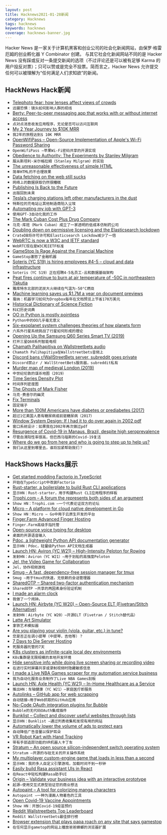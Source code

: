 ```yaml
---
layout: post
title: Hacknews2021-01-28新闻
category: Hacknews
tags: hacknews
keywords: hacknews
coverage: hacknews-banner.jpg
---
```


Hacker News 是一家关于计算机黑客和创业公司的社会化新闻网站，由保罗·格雷厄姆的创业孵化器 Y Combinator 创建。
与其它社会化新闻网站不同的是 Hacker News 没有踩或反对一条提交新闻的选项（不过评论还是可以被有足够 Karma 的用户投反对票）；只可以赞或是完全不投票。简而言之，Hacker News 允许提交任何可以被理解为“任何满足人们求知欲”的新闻。

## HackNews Hack新闻


- [Telephoto fear: how lenses affect views of crowds](https://mainichi.jp/english/articles/20210126/p2a/00m/0op/009000c)
- `远摄恐惧：镜头如何影响人群的视线`
- [Berty: Peer-to-peer messaging app that works with or without internet access](https://github.com/berty/berty)
- `点对点消息收发应用程序，无论是否可以访问互联网`
- [My 2 Year Journey to $10K MRR](https://www.bannerbear.com/journey-to-10k-mrr/)
- `我2年的旅程达到$ 10K MRR`
- [OpenWifiPass – Open-Source Implementation of Apple's Wi-Fi Password Sharing](https://github.com/seemoo-lab/openwifipass)
- `OpenWifiPass –苹果Wi-Fi密码共享的开源实现`
- [Obedience to Authority: The Experiments by Stanley Milgram](http://www.age-of-the-sage.org/psychology/milgram_obedience_experiment.html)
- `服从斯坦利·米尔格拉姆（Stanley Milgram）的实验`
- [The unreasonable effectiveness of simple HTML](https://shkspr.mobi/blog/2021/01/the-unreasonable-effectiveness-of-simple-html/)
- `简单HTML的不合理效果`
- [Data fetching on the web still sucks](https://performancejs.com/post/hde6a90/Data-Fetching-on-the-Web-Still-Sucks)
- `网络上的数据获取仍然很糟糕`
- [Publishing Is Back to the Future](http://www.stratechery.com/2021/publishing-is-back-to-the-future/)
- `出版回到未来`
- [Tesla’s charging stations left other manufacturers in the dust](https://hbr.org/2021/01/how-teslas-charging-stations-left-other-manufacturers-in-the-dust)
- `特斯拉的充电站让其他制造商陷入尘埃`
- [Automating my job with GPT-3](https://blog.seekwell.io/gpt3)
- `使用GPT-3自动化我的工作`
- [The Mark Cuban Cost Plus Drug Company](https://costplusdrugs.com/)
- `马克·库班（Mark Cuban）成立了一家透明的低成本仿制药公司`
- [Doubling down on permissive licensing and the Elasticsearch lockdown](https://crate.io/a/cratedb-doubling-down-on-permissive-licensing-and-the-elasticsearch-lockdown/)
- `CrateDB将许可许可和Elasticsearch Lockdow减少了一倍`
- [WebRTC is now a W3C and IETF standard](https://web.dev/webrtc-standard-announcement/)
- `WebRTC现在是W3C和IETF标准`
- [GameStop Is Rage Against the Financial Machine](https://www.bloomberg.com/opinion/articles/2021-01-27/gamestop-short-squeeze-is-rage-against-the-financial-machine)
- `GameStop激怒了金融机器`
- [Soteris (YC S19) is hiring employees #4-5 – cloud and data infrastructure](https://www.workatastartup.com/companies/12609)
- `Soteris（YC S19）正在招聘4-5名员工-云和数据基础架构`
- [Peat fires continue to burn at air temperature of -50C in northeastern Yakutia](https://siberiantimes.com/other/others/news/peat-fires-continue-to-burn-at-air-temperature-of-50c-in-northeastern-yakutia/)
- `雅库特东北部的泥炭大火继续在气温为-50°C燃烧`
- [Machine learning saves us $1.7M a year on document previews](https://dropbox.tech/machine-learning/cannes--how-ml-saves-us--1-7m-a-year-on-document-previews)
- `戛纳：机器学习如何为Dropbox每年在文档预览上节省170万美元`
- [Historical Dictionary of Science Fiction](https://sfdictionary.com)
- `科幻历史词典`
- [OO in Python is mostly pointless](https://leontrolski.github.io/mostly-pointless.html)
- `Python中的OO几乎毫无意义`
- [Six-exoplanet system challenges theories of how planets form](https://phys.org/news/2021-01-puzzling-six-exoplanet-rhythmic-movement-theories.html)
- `六系外行星系统挑战了行星如何形成的理论`
- [Opening Up the Samsung Q60 Series Smart TV (2019)](https://labs.f-secure.com/blog/samsung-q60r-smart-tv-opening-up-the-samsung-q60-series-smart-tv/)
- `打开三星Q60系列智能电视`
- [Chamath Palihapitiya on Wallstreetbets audio](https://overcast.fm/+fn2WSlrs4/11:00)
- `Chamath Palihapitiya在Wallstreetbets音频上`
- [Discord bans r/WallStreetBets server, subreddit goes private](https://www.theverge.com/2021/1/27/22253251/discord-bans-the-r-wallstreetbets-server)
- `Discord禁止r / WallStreetBets服务器，subreddit私有`
- [Murder map of medieval London (2019)](https://arstechnica.com/science/2019/01/addictive-interactive-murder-map-lets-you-explore-medieval-london-crime/)
- `中世纪伦敦的谋杀地图（2019）`
- [Time Series Density Plot](https://observablehq.com/@twitter/time-series-density-plot)
- `时间序列密度图`
- [The Ghosts of Mark Fisher](https://www.newstatesman.com/mark-fisher-postcapitalist-desire-review)
- `马克·费舍尔的幽灵`
- [Fix Terminals](http://www.leonerd.org.uk/hacks/fixterms/)
- `固定端子`
- [More than 100M Americans have diabetes or prediabetes (2017)](https://www.cdc.gov/media/releases/2017/p0718-diabetes-report.html)
- `超过1亿美国人患有糖尿病或前驱糖尿病（2017）`
- [Window System Design: If I had it to do over again in 2002 pdf](https://hack.org/mc/texts/gosling-wsd.pdf)
- `窗口系统设计：如果我在2002年再次做过pdf`
- [Resurgence of Covid-19 in Manaus, Brazil, despite high seroprevalence](https://www.thelancet.com/journals/lancet/article/PIIS0140-6736(21)00183-5/fulltext)
- `尽管血清阳性率很高，但巴西马瑙斯的Covid-19复活`
- [Where do we go from here and who is going to step up to help us?](https://www.reddit.com/r/wallstreetbets/comments/l6j4r9/where_do_we_go_from_here_and_who_is_going_to_step/)
- `我们从这里到哪里去，谁将加紧帮助我们？`


## HackShows Hacks展示

- [ Get started modding Factorio in TypeScript](https://cdaringe.github.io/factorio-type-kit/posts/get-started)
- `开始在TypeScript中改装Factorio`
- [ Rust-starter, a boilerplate to build Rust CLI applications](https://github.com/rust-starter/rust-starter)
- `显示HN：Rust-starter，用于构建Rust CLI应用程序的样板`
- [ Trophi.com – A forum the represents both sides of an argument](https://www.trophi.com/)
- `Show HN：Trophi.com –一个代表论证双方的论坛`
- [ Micro – A platform for cloud native development in Go](https://github.com/micro/micro)
- `Show HN：Micro – Go中用于云原生开发的平台`
- [ Finger.Farm Advanced Finger Hosting](https://finger.farm)
- `Finger.Farm高级手指托管`
- [ Open-source voice typing for desktop](https://github.com/fxnoob/voice-typing-for-desktop)
- `桌面的开源语音输入`
- [ Pdoc, a lightweight Python API documentation generator](https://pdoc.dev/)
- `显示HN：Pdoc，轻量级Python API文档生成器`
- [Launch HN: Aviron (YC W21) – High-Intensity Peloton for Rowing](item?id=25905467)
- `发射HN：Aviron（YC W21）–用于划船的高强度Peloton`
- [ Jel, the Video Game for Collaboration](https://jel.app)
- `Jel，协作视频游戏`
- [ Smug – A fast, dependency-free session manager for tmux](https://github.com/ivaaaan/smug)
- `Smug –用于tmux的快速，无依赖的会话管理器`
- [ SharedOTP – Shared two-factor authentication mechanism](https://sharedotp.com/)
- `SharedOTP –共享的两因素身份验证机制`
- [ I made an alarm clock](https://www.stavros.io/posts/do-not-be-alarmed-clock/)
- `我做了一个闹钟。`
- [Launch HN: Airbyte (YC W20) – Open-Source ELT (Fivetran/Stitch Alternative)](item?id=25917403)
- `发射HN：Airbyte（YC W20）–开源ELT（Fivetran / Stitch替代品）`
- [ Latte Art Simulator](https://barist.art/)
- `拿铁艺术模拟器`
- [ Are you playing your violin (viola, guitar, etc.) in tune?](https://ctrager.github.io/pitch.html)
- `您是否正在调小提琴（中提琴，吉他等）？`
- [ 7 Days to Die Server Hosting](http://7d2d.net)
- `死服务器托管的7天`
- [ K8s clusters as infinite-scale local dev environments](https://www.getambassador.io/infinite-scale-development-environments/)
- `K8s集群是无限规模的本地开发环境`
- [ Hide sensitive info while doing live screen sharing or recording video](https://blurmypage.web.app)
- `在进行实时屏幕共享或录制视频时隐藏敏感信息`
- [ I made a Live NBA Games scraper for my automation service business](https://autotask.site/example_nba.html)
- `我为自动化服务业务制作了Live NBA Games刮板`
- [Launch HN: Axle Health (YC W21) – In-Home Healthcare as a Service](item?id=25930061)
- `推出HN：车轴健康（YC W21）–家庭医疗即服务`
- [ Autolinks – GitHub app for web scrapping](https://autolinks.launchaco.com/)
- `自动链接–用于Web抓取的GitHub应用`
- [ No-Code OAuth integration plugins for Bubble](item?id=25924934)
- `Bubble的无代码OAuth集成插件`
- [ Bunklist – Collect and discover useful websites through lists](https://bunklist.com)
- `显示HN：Bunklist –通过列表收集和发现有用的网站`
- [ Automatically lower the volume of ads to protect ears](https://play.google.com/store/apps/details?id=made.in.india.adfreemusic)
- `自动降低广告音量以保护耳朵`
- [ VR Robot Kart with Hand Tracking](https://github.com/magamig/vr-robot-kart)
- `带有手部追踪功能的VR机器人卡丁车`
- [ Stratum – An open source silicon-independent switch operating system](https://github.com/stratum/stratum)
- `Stratum –开源的与硅无关的开关操作系统`
- [ My multiplayer custom-engine game that loads in less than a second](http://vnav.io)
- `显示HN：我的多人自定义引擎游戏，加载时间不到一秒钟`
- [ Easily build Rasa assistant UIs in React](https://www.npmjs.com/package/react-rasa-assistant)
- `在React中轻松构建Rasa助手UI`
- [ Origin – Validate your business idea with an interactive prototype](https://origin-prototypes.com/)
- `起源–使用交互式原型验证您的商业想法`
- [ Autopaint – A tool for colorizing manga characters](https://creart.innovrepublic.com/)
- `Autopaint –一种为漫画人物着色的工具`
- [ Open Covid-19 Vaccine Appointments](https://getmyvaccine.org/)
- `Show HN：开放Covid-19疫苗预约`
- [ Reddit Wallstreetbets Top Leaderboard](https://stonks.news/wsb/summary/)
- `Reddit Wallstreetbets最佳排行榜`
- [ Browser extension that plays papa roach on any site that says gamestop](http://github.com/fanfare/lastresort)
- `在任何显示gametop的网站上播放爸爸蟑螂的浏览器扩展`


